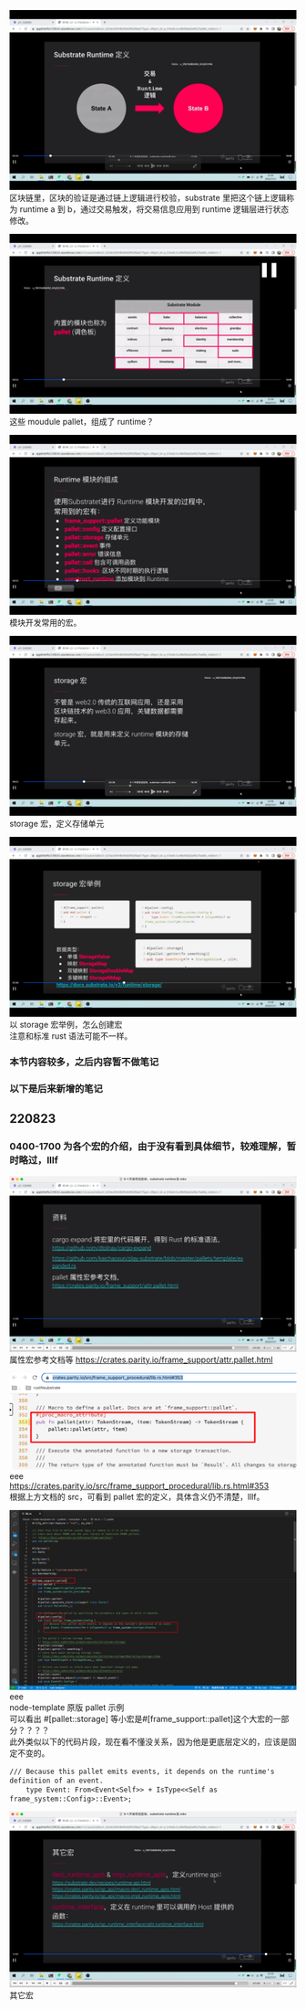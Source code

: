 ![](./img/2022-08-02-17-17-52.png)  
区块链里，区块的验证是通过链上逻辑进行校验，substrate 里把这个链上逻辑称为 runtime
a 到 b，通过交易触发，将交易信息应用到 runtime 逻辑层进行状态修改。

![](./img/2022-08-02-17-20-47.png)  
这些 moudule pallet，组成了 runtime？

![](./img/2022-08-02-17-25-25.png)  
模块开发常用的宏。

![](./img/2022-08-02-17-26-49.png)  
storage 宏，定义存储单元

![](./img/2022-08-02-17-32-08.png)
以 storage 宏举例，怎么创建宏  
注意和标准 rust 语法可能不一样。

### 本节内容较多，之后内容暂不做笔记

### 以下是后来新增的笔记

## 220823

### 0400-1700 为各个宏的介绍，由于没有看到具体细节，较难理解，暂时略过，lllf

![](./img/2022-08-23-15-15-06.png)  
属性宏参考文档等
https://crates.parity.io/frame_support/attr.pallet.html

![](./img/2022-08-23-15-21-13.png)
eee  
https://crates.parity.io/src/frame_support_procedural/lib.rs.html#353  
根据上方文档的 src，可看到 pallet 宏的定义，具体含义仍不清楚，lllf。

![](./img/2022-08-23-15-37-00.png)  
eee  
node-template 原版 pallet 示例  
可以看出 #[pallet::storage] 等小宏是#[frame_support::pallet]这个大宏的一部分？？？？  
此外类似以下的代码片段，现在看不懂没关系，因为他是更底层定义的，应该是固定不变的。

```
/// Because this pallet emits events, it depends on the runtime's definition of an event.
	type Event: From<Event<Self>> + IsType<<Self as frame_system::Config>::Event>;
```

![](./img/2022-08-23-15-47-23.png)  
其它宏

